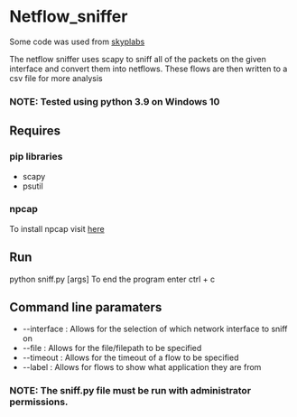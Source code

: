 # Netflow_sniffer

Some code was used from [skyplabs](https://blog.skyplabs.net/2018/03/01/python-sniffing-inside-a-thread-with-scapy/)

The netflow sniffer uses scapy to sniff all of the packets on the given interface and convert them into netflows.
These flows are then written to a csv file for more analysis

### NOTE: Tested using python 3.9 on Windows 10

## Requires 
### pip libraries
* scapy
* psutil

### npcap
To install npcap visit [here](https://nmap.org/npcap/#download)

## Run
python sniff.py [args]
To end the program enter ctrl +  c

## Command line paramaters
* --interface : Allows for the selection of which network interface to sniff on 
* --file : Allows for the file/filepath to be specified
* --timeout : Allows for the timeout of a flow to be specified
* --label : Allows for flows to show what application they are from

### NOTE: The sniff.py file must be run with administrator permissions.
